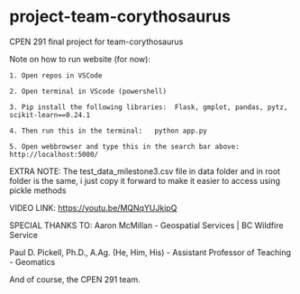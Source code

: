 # project-team-corythosaurus
CPEN 291 final project for team-corythosaurus

Note on how to run website (for now):

    1. Open repos in VSCode

    2. Open terminal in VScode (powershell)

    3. Pip install the following libraries:  Flask, gmplot, pandas, pytz, scikit-learn==0.24.1

    4. Then run this in the terminal:   python app.py

    5. Open webbrowser and type this in the search bar above:  http://localhost:5000/

EXTRA NOTE:
    The test_data_milestone3.csv file in data folder and in root folder is the same, i just copy it forward to make it 
    easier to access using pickle methods 

VIDEO LINK:
    https://youtu.be/MQNqYUJkipQ

SPECIAL THANKS TO:
Aaron McMillan - Geospatial Services | BC Wildfire Service

Paul D. Pickell,  Ph.D., A.Ag. (He, Him, His) -
Assistant Professor of Teaching - Geomatics

And of course, the CPEN 291 team.